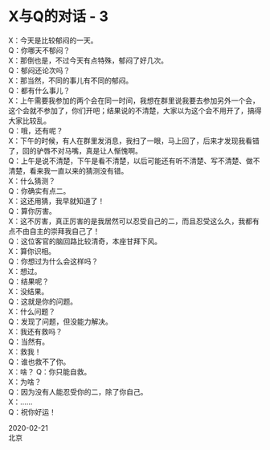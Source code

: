 # X与Q的对话 - 3
X：今天是比较郁闷的一天。  
Q：你哪天不郁闷？  
X：那倒也是，不过今天有点特殊，郁闷了好几次。  
Q：郁闷还论次吗？  
X：那当然，不同的事儿有不同的郁闷。  
Q：都有什么事儿？  
X：上午需要我参加的两个会在同一时间，我想在群里说我要去参加另外一个会，这个会就不参加了，你们开吧；结果说的不清楚，大家以为这个会不用开了，搞得大家比较乱。  
Q：哦，还有呢？  
X：下午的时候，有人在群里发消息，我扫了一眼，马上回了，后来才发现我看错了，回的驴唇不对马嘴，真是让人惭愧啊。  
Q：上午是说不清楚，下午是看不清楚，以后可能还有听不清楚、写不清楚、做不清楚，看来我一直以来的猜测没有错。  
X：什么猜测？  
Q：你确实有点二。  
X：这还用猜，我早就知道了！  
Q：算你厉害。  
X：这不厉害，真正厉害的是我居然可以忍受自己的二，而且忍受这么久，我都有点不由自主的崇拜我自己了！  
Q：这位客官的脑回路比较清奇，本座甘拜下风。  
X：算你识相。  
Q：你想过为什么会这样吗？  
X：想过。  
Q：结果呢？  
X：没结果。  
Q：这就是你的问题。  
X：什么问题？  
Q：发现了问题，但没能力解决。  
X：我还有救吗？  
Q：当然有。  
X：救我！  
Q：谁也救不了你。  
X：啥？
Q：你只能自救。  
X：为啥？  
Q：因为没有人能忍受你的二，除了你自己。  
X：……  
Q：祝你好运！  

2020-02-21  
北京
